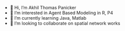 - 👋 Hi, I’m Akhil Thomas Panicker
- 👀 I’m interested in Agent Based Modeling in R, P4
- 🌱 I’m currently learning Java, Matlab
- 💞️ I’m looking to collaborate on spatial network works

<!---
panickernetworks/panickernetworks is a ✨ special ✨ repository because its `README.md` (this file) appears on your GitHub profile.
You can click the Preview link to take a look at your changes.
--->
